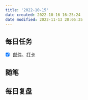 ```yaml
---
title: '2022-10-15'
date created: 2022-10-16 16:25:24
date modified: 2022-11-13 20:05:35
---
```


## 每日任务

- [x] [邮件](https://email.ustc.edu.cn/coremail/)、[打卡](https://weixine.ustc.edu.cn/2020/login)

## 随笔

## 每日复盘
